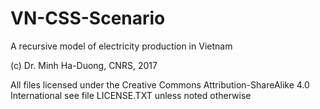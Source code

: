# VN-CSS-Scenario
A recursive model of electricity production in Vietnam

(c) Dr. Minh Ha-Duong, CNRS, 2017

All files licensed under the  Creative Commons Attribution-ShareAlike 4.0 International
see file LICENSE.TXT
unless noted otherwise
